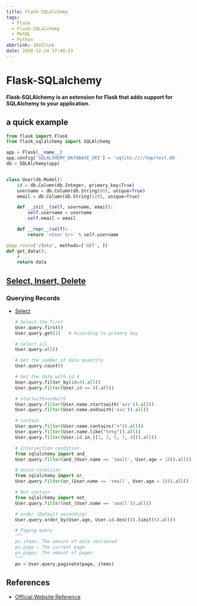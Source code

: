 ```yaml
---
title: Flask-SQLalchemy
tags:
  - Flask
  - Flask-SQLalchemy
  - MySQL
  - Python
abbrlink: 18e27ceb
date: 2020-12-24 17:44:23
---
```


# Flask-SQLalchemy

**Flask-SQLAlchemy is an extension for Flask that adds support for SQLAlchemy to your application.**

## a quick example

```python
from flask import Flask
from flask_sqlalchemy import SQLAlchemy

app = Flask(__name__)
app.config['SQLALCHEMY_DATABASE_URI'] = 'sqlite:////tmp/test.db'
db = SQLAlchemy(app)


class User(db.Model):
    id = db.Column(db.Integer, primary_key=True)
    username = db.Column(db.String(80), unique=True)
    email = db.Column(db.String(120), unique=True)

    def __init__(self, username, email):
        self.username = username
        self.email = email

    def __repr__(self):
        return '<User %r>' % self.username

@app.route('/data', methods=['GET', ])
def get_data():
    # ...
    return data
```

## [Select, Insert, Delete](https://flask-sqlalchemy.palletsprojects.com/en/2.x/queries/#select-insert-delete)

### Querying Records

- [Select](https://blog.csdn.net/xiao_bao_an/article/details/84667705)

  ```python
  # Select the first
  User.query.first()
  User.query.get(1)   # According to primary key

  # Select all
  User.query.all()

  # Get the number of data quantity
  User.query.count()

  # Get the data with id 4
  User.query.filter_by(id=4).all()
  User.query.filter(User.id == 4).all()

  # startwith/endwith
  User.query.filter(User.name.startswith('xxx')).all()
  User.query.filter(User.name.endswith('xxx')).all()

  # contain
  User.query.filter(User.name.contains("n")).all()
  User.query.filter(User.name.like("%n%g")).all()
  User.query.filter(User.id.in_([1, 3, 5, 7, 9])).all()

  # Intersection condition
  from sqlalchemy import and_
  User.query.filter(and_(User.name == 'small', User.age = 18)).all()

  # Union condition
  from sqlalchemy import or_
  User.query.filter(or_(User.name == 'small', User.age = 18)).all()

  # Not contain
  from sqlalchemy import not_
  User.query.filter(not_(User.name == 'small')).all()

  # order (Default ascending)
  User.query.order_by(User.age, User.id.desc()).limit(5).all()

  # Paging query
  """
  pn.items: The amount of data retrieved
  pn.page : The current page
  pn.pages: The amount of pages
  """
  pn = User.query.paginate(page, items)


  ```

## References

- [Official Website Reference](https://flask-sqlalchemy.palletsprojects.com/en/2.x/quickstart/)
